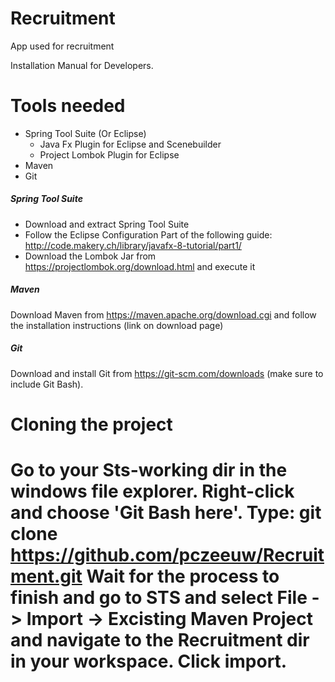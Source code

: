 # Recruitment
App used for recruitment

Installation Manual for Developers.

<h1>Tools needed</h1>

- Spring Tool Suite (Or Eclipse)
  - Java Fx Plugin for Eclipse and Scenebuilder
  - Project Lombok Plugin for Eclipse
- Maven
- Git

<h5>Spring Tool Suite</h5>

- Download and extract Spring Tool Suite
- Follow the Eclipse Configuration Part of the following guide: http://code.makery.ch/library/javafx-8-tutorial/part1/
- Download the Lombok Jar from https://projectlombok.org/download.html and execute it


<h5>Maven</h5>

Download Maven from https://maven.apache.org/download.cgi and follow the installation instructions (link on download page)


<h5>Git</h5>

Download and install Git from https://git-scm.com/downloads (make sure to include Git Bash).

<h1>Cloning the project<h1>

Go to your Sts-working dir in the windows file explorer. Right-click and choose 'Git Bash here'. Type: git clone https://github.com/pczeeuw/Recruitment.git
Wait for the process to finish and go to STS and select File -> Import -> Excisting Maven Project and navigate to the Recruitment dir in your workspace.
Click import.

